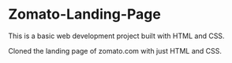 # Zomato-Landing-Page

This is a basic web development project built with HTML and CSS.

Cloned the landing page of zomato.com with just HTML and CSS.
